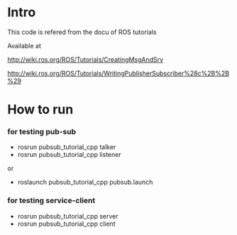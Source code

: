 # Intro

This code is refered from the docu of ROS tutorials

Available at 

http://wiki.ros.org/ROS/Tutorials/CreatingMsgAndSrv

http://wiki.ros.org/ROS/Tutorials/WritingPublisherSubscriber%28c%2B%2B%29


# How to run

### for testing pub-sub

* rosrun pubsub_tutorial_cpp talker
* rosrun pubsub_tutorial_cpp listener

or

* roslaunch pubsub_tutorial_cpp pubsub.launch


### for testing service-client

* rosrun pubsub_tutorial_cpp server
* rosrun pubsub_tutorial_cpp client
